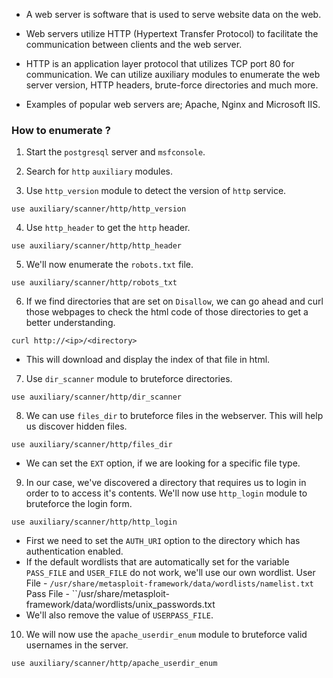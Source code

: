 
- A web server is software that is used to serve website data on the web.

- Web servers utilize HTTP (Hypertext Transfer Protocol) to facilitate the communication between clients and the web server.

- HTTP is an application layer protocol that utilizes TCP port 80 for communication. We can utilize auxiliary modules to enumerate the web server version, HTTP headers, brute-force directories and much more.

- Examples of popular web servers are; Apache, Nginx and Microsoft IIS.

### How to enumerate ?

1. Start the `postgresql` server and `msfconsole`.

2. Search for `http` `auxiliary` modules.

3. Use `http_version` module to detect the version of `http` service.
```
use auxiliary/scanner/http/http_version
```

4. Use `http_header` to get the `http` header.
```
use auxiliary/scanner/http/http_header
```

5. We'll now enumerate the `robots.txt` file.
```
use auxiliary/scanner/http/robots_txt
```

6. If we find directories that are set on `Disallow`, we can go ahead and curl those webpages to check the html code of those directories to get a better understanding.
```
curl http://<ip>/<directory>
```
- This will download and display the index of that file in html. 

7. Use `dir_scanner` module to bruteforce directories. 
```
use auxiliary/scanner/http/dir_scanner
```

8. We can use `files_dir` to bruteforce files in the webserver. This will help us discover hidden files.
```
use auxiliary/scanner/http/files_dir
```
- We can set the `EXT` option, if we are looking for a specific file type. 

9. In our case, we've discovered a directory that requires us to login in order to to access it's contents. We'll now use `http_login` module to bruteforce the login form.
```
use auxiliary/scanner/http/http_login
```
- First we need to set the `AUTH_URI` option to the directory which has authentication enabled. 
- If the default wordlists that are automatically set for the variable `PASS_FILE` and `USER_FILE` do not work, we'll use our own wordlist.
 User File -  ``/usr/share/metasploit-framework/data/wordlists/namelist.txt``
 Pass File - ``/usr/share/metasploit-framework/data/wordlists/unix_passwords.txt
- We'll also remove the value of `USERPASS_FILE`. 

10. We will now use the `apache_userdir_enum` module to bruteforce valid usernames in the server.
```
use auxiliary/scanner/http/apache_userdir_enum
```


